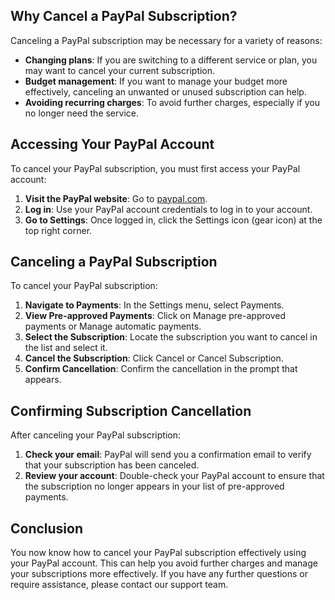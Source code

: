 ## Why Cancel a PayPal Subscription?

Canceling a PayPal subscription may be necessary for a variety of reasons:

- **Changing plans**: If you are switching to a different service or plan, you may want to cancel your current subscription.
- **Budget management**: If you want to manage your budget more effectively, canceling an unwanted or unused subscription can help.
- **Avoiding recurring charges**: To avoid further charges, especially if you no longer need the service.

## Accessing Your PayPal Account

To cancel your PayPal subscription, you must first access your PayPal account:

1. **Visit the PayPal website**: Go to [paypal.com](https://paypal.com).
2. **Log in**: Use your PayPal account credentials to log in to your account.
3. **Go to Settings**: Once logged in, click the Settings icon (gear icon) at the top right corner.

## Canceling a PayPal Subscription

To cancel your PayPal subscription:

1. **Navigate to Payments**: In the Settings menu, select Payments.
2. **View Pre-approved Payments**: Click on Manage pre-approved payments or Manage automatic payments.
3. **Select the Subscription**: Locate the subscription you want to cancel in the list and select it.
4. **Cancel the Subscription**: Click Cancel or Cancel Subscription.
5. **Confirm Cancellation**: Confirm the cancellation in the prompt that appears.

## Confirming Subscription Cancellation

After canceling your PayPal subscription:

1. **Check your email**: PayPal will send you a confirmation email to verify that your subscription has been canceled.
2. **Review your account**: Double-check your PayPal account to ensure that the subscription no longer appears in your list of pre-approved payments.

## Conclusion

You now know how to cancel your PayPal subscription effectively using your PayPal account. This can help you avoid further charges and manage your subscriptions more effectively. If you have any further questions or require assistance, please contact our support team.
